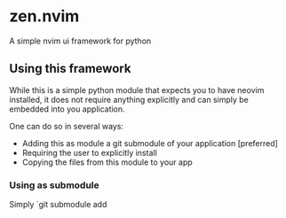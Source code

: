 # zen.nvim
A simple nvim ui framework for python

## Using this framework

While this is a simple python module that expects you to have neovim installed,
it does not require anything explicitly and can simply be embedded into you
application.

One can do so in several ways:

  * Adding this as module a git submodule of your application [preferred]
  * Requiring the user to explicitly install
  * Copying the files from this module to your app

### Using as submodule

Simply `git submodule add 
